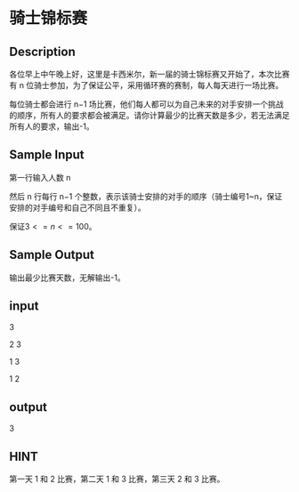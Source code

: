 # 骑士锦标赛

## Description
各位早上中午晚上好，这里是卡西米尔，新一届的骑士锦标赛又开始了，本次比赛有 n 位骑士参加，为了保证公平，采用循环赛的赛制，每人每天进行一场比赛。

每位骑士都会进行 n−1 场比赛，他们每人都可以为自己未来的对手安排一个挑战的顺序，所有人的要求都会被满足。请你计算最少的比赛天数是多少，若无法满足所有人的要求，输出-1。

## Sample Input
第一行输入人数 n

然后 n 行每行 n−1 个整数，表示该骑士安排的对手的顺序（骑士编号1~n，保证安排的对手编号和自己不同且不重复）。

保证$3 <= n <= 100$。
## Sample Output
输出最少比赛天数，无解输出-1。

## input
3

2 3

1 3

1 2

## output

3

## HINT 
第一天 1 和 2 比赛，第二天 1 和 3 比赛，第三天 2 和 3 比赛。
